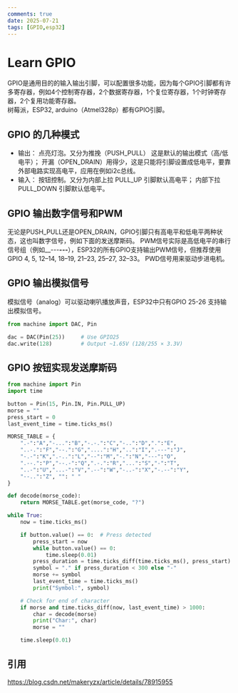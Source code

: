 ```yaml
---
comments: true
date: 2025-07-21
tags: [GPIO,esp32]
---
```


# Learn GPIO
GPIO是通用目的的输入输出引脚，可以配置很多功能，因为每个GPIO引脚都有许多寄存器，例如4个控制寄存器，2个数据寄存器，1个复位寄存器，1个时钟寄存器，2个复用功能寄存器。  
树莓派，ESP32, arduino（Atmel328p）都有GPIO引脚。

## GPIO 的几种模式

* 输出： 点亮灯泡。又分为推挽（PUSH_PULL） 这是默认的输出模式（高/低电平）； 开漏（OPEN_DRAIN）用得少，这是只能将引脚设置成低电平，要靠外部电路实现高电平，应用在例如i2c总线。
* 输入： 按钮控制。又分为内部上拉 PULL_UP 引脚默认高电平； 内部下拉 PULL_DOWN 引脚默认低电平。

## GPIO 输出数字信号和PWM
无论是PUSH_PULL还是OPEN_DRAIN，GPIO引脚只有高电平和低电平两种状态，这也叫数字信号，例如下面的发送摩斯码。 PWM信号实际是高低电平的串行信号组（例如__---___---___），ESP32的所有GPIO支持输出PWM信号，但推荐使用 GPIO 4, 5, 12–14, 18–19, 21–23, 25–27, 32–33。 PWD信号用来驱动步进电机。

## GPIO 输出模拟信号
模拟信号（analog）可以驱动喇叭播放声音，ESP32中只有GPIO 25-26 支持输出模拟信号。
```py
from machine import DAC, Pin

dac = DAC(Pin(25))     # Use GPIO25
dac.write(128)         # Output ~1.65V (128/255 × 3.3V)
```

## GPIO 按钮实现发送摩斯码

```py
from machine import Pin
import time

button = Pin(15, Pin.IN, Pin.PULL_UP)
morse = ""
press_start = 0
last_event_time = time.ticks_ms()

MORSE_TABLE = {
    ".-":"A","-...":"B","-.-.":"C","-..":"D",".":"E",
    "..-.":"F","--.":"G","....":"H","..":"I",".---":"J",
    "-.-":"K",".-..":"L","--":"M","-.":"N","---":"O",
    ".--.":"P","--.-":"Q",".-.":"R","...":"S","-":"T",
    "..-":"U","...-":"V",".--":"W","-..-":"X","-.--":"Y",
    "--..":"Z", "": " "
}

def decode(morse_code):
    return MORSE_TABLE.get(morse_code, "?")

while True:
    now = time.ticks_ms()

    if button.value() == 0:  # Press detected
        press_start = now
        while button.value() == 0:
            time.sleep(0.01)
        press_duration = time.ticks_diff(time.ticks_ms(), press_start)
        symbol = "." if press_duration < 300 else "-"
        morse += symbol
        last_event_time = time.ticks_ms()
        print("Symbol:", symbol)

    # Check for end of character
    if morse and time.ticks_diff(now, last_event_time) > 1000:
        char = decode(morse)
        print("Char:", char)
        morse = ""

    time.sleep(0.01)

```

## 引用

https://blog.csdn.net/makeryzx/article/details/78915955